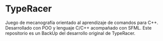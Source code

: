 # TypeRacer
Juego de mecanografía orientado al aprendizaje de comandos para C++. Desarrollado con POO y lenguaje C/C++ acompañado con SFML. Este repositorio es un BackUp del desarrollo original de TypeRacer.
